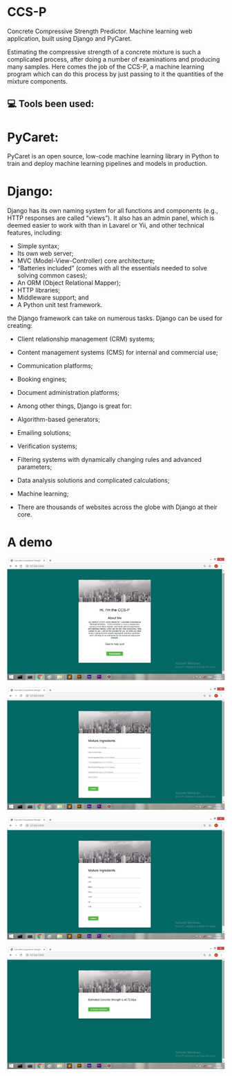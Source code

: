 # CCS-P
Concrete Compressive Strength Predictor. Machine learning web application, built using Django and PyCaret.

Estimating the compressive strength of a concrete mixture is such a complicated process, after doing a number of examinations and producing many samples.
Here comes the job of the CCS-P, a machine learning program which can do this process by just passing to it the quantities of the mixture components.

## 💻 Tools been used:

# PyCaret:
PyCaret is an open source, low-code machine learning library in Python to train and deploy machine learning pipelines and models in production. 

# Django:

Django has its own naming system for all functions and components (e.g., HTTP responses are called “views”). It also has an admin panel, which is deemed easier to work with than in Lavarel or Yii, and other technical features, including:

- Simple syntax;
- Its own web server;
- MVC (Model-View-Controller) core architecture;
- “Batteries included” (comes with all the essentials needed to solve solving common cases);
- An ORM (Object Relational Mapper);
- HTTP libraries;
- Middleware support; and
- A Python unit test framework.

the Django framework can take on numerous tasks. Django can be used for creating:

- Client relationship management (CRM) systems;
- Content management systems (CMS) for internal and commercial use;
- Communication platforms;
- Booking engines;
- Document administration platforms;
- Among other things, Django is great for:

- Algorithm-based generators;
- Emailing solutions;
- Verification systems;
- Filtering systems with dynamically changing rules and advanced parameters;
- Data analysis solutions and complicated calculations;
- Machine learning;
- There are thousands of websites across the globe with Django at their core.



# A demo

![alt text](https://github.com/hotasalah/CCS-P/blob/master/Hi%20I%20am%20the%20CC-P.png)

![alt text](https://github.com/hotasalah/CCS-P/blob/master/enter%20ingredients.png)

![alt text](https://github.com/hotasalah/CCS-P/blob/master/components%20quantities.png)

![alt text](https://github.com/hotasalah/CCS-P/blob/master/result.png)

